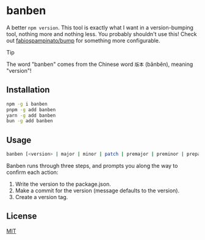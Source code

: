 # banben

A better `npm version`. This tool is exactly what I want in a version-bumping tool, nothing more and nothing less. You probably shouldn't use this! Check out [fabiospampinato/bump](https://github.com/fabiospampinato/bump) for something more configurable.

> [!TIP]
> The word "banben" comes from the Chinese word `版本` (bǎnběn), meaning "version"!

## Installation

```sh
npm -g i banben
pnpm -g add banben
yarn -g add banben
bun -g add banben
```

## Usage

```sh
banben [<version> | major | minor | patch | premajor | preminor | prepatch | prerelease]
```

Banben runs through three steps, and prompts you along the way to confirm each action:

1. Write the version to the package.json.
2. Make a commit for the version (message defaults to the version).
3. Create a version tag.

## License

[MIT](LICENSE)

